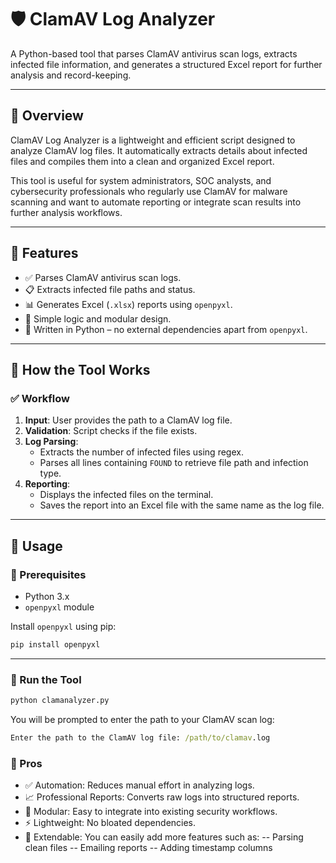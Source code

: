 # 🛡️ ClamAV Log Analyzer

A Python-based tool that parses ClamAV antivirus scan logs, extracts infected file information, and generates a structured Excel report for further analysis and record-keeping.

---

## 📌 Overview

ClamAV Log Analyzer is a lightweight and efficient script designed to analyze ClamAV log files. It automatically extracts details about infected files and compiles them into a clean and organized Excel report.

This tool is useful for system administrators, SOC analysts, and cybersecurity professionals who regularly use ClamAV for malware scanning and want to automate reporting or integrate scan results into further analysis workflows.

---

## 🔧 Features

- ✅ Parses ClamAV antivirus scan logs.
- 📋 Extracts infected file paths and status.
- 📊 Generates Excel (`.xlsx`) reports using `openpyxl`.
- 🧠 Simple logic and modular design.
- 🐍 Written in Python – no external dependencies apart from `openpyxl`.

---

## 📂 How the Tool Works

### ✅ Workflow

1. **Input**: User provides the path to a ClamAV log file.
2. **Validation**: Script checks if the file exists.
3. **Log Parsing**:
    - Extracts the number of infected files using regex.
    - Parses all lines containing `FOUND` to retrieve file path and infection type.
4. **Reporting**:
    - Displays the infected files on the terminal.
    - Saves the report into an Excel file with the same name as the log file.

---

## 🚀 Usage

### 🔁 Prerequisites

- Python 3.x
- `openpyxl` module

Install `openpyxl` using pip:
```bash
pip install openpyxl
```
---
### 📌 Run the Tool
```python
python clamanalyzer.py
```
You will be prompted to enter the path to your ClamAV scan log:
``` cmd
Enter the path to the ClamAV log file: /path/to/clamav.log
```
### 🌟 Pros
- ✅ Automation: Reduces manual effort in analyzing logs.
- 📈 Professional Reports: Converts raw logs into structured reports.
- 🧩 Modular: Easy to integrate into existing security workflows.
- ⚡ Lightweight: No bloated dependencies.
- 🧪 Extendable: You can easily add more features such as:
-- Parsing clean files
-- Emailing reports
-- Adding timestamp columns
